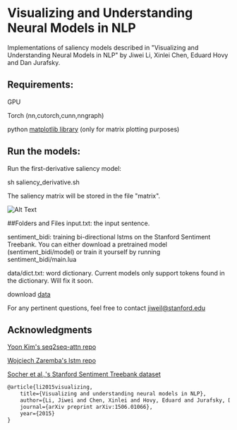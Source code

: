 # Visualizing and Understanding Neural Models in NLP
Implementations of saliency models described in "Visualizing and Understanding Neural Models in NLP" by Jiwei Li, Xinlei Chen, Eduard Hovy and Dan Jurafsky.

## Requirements:
GPU

Torch (nn,cutorch,cunn,nngraph)

python [matplotlib library](http://matplotlib.org/) (only for matrix plotting purposes)

## Run the models:
Run the first-derivative saliency model:

sh saliency_derivative.sh

The saliency matrix will be stored in the file "matrix". 

![Alt Text](http://stanford.edu/~jiweil/visual.png)

##Folders and Files
input.txt: the input sentence.

sentiment_bidi: training bi-directional lstms on the Stanford Sentiment Treebank. You can either download a pretrained model (sentiment_bidi/model) or train it yourself by running sentiment_bidi/main.lua

data/dict.txt: word dictionary. Current models only support tokens found in the dictionary. Will fix it soon.

download [data](http://cs.stanford.edu/~bdlijiwei/visual_data.tar)

For any pertinent questions, feel free to contact jiweil@stanford.edu


## Acknowledgments

[Yoon Kim's seq2seq-attn repo](https://github.com/harvardnlp/seq2seq-attn)

[Wojciech Zaremba's lstm repo](https://github.com/wojzaremba/lstm)

[Socher et al.,'s Stanford Sentiment Treebank dataset](http://nlp.stanford.edu/sentiment/index.html)

```latex
@article{li2015visualizing,
    title={Visualizing and understanding neural models in NLP},
    author={Li, Jiwei and Chen, Xinlei and Hovy, Eduard and Jurafsky, Dan},
    journal={arXiv preprint arXiv:1506.01066},
    year={2015}
}
